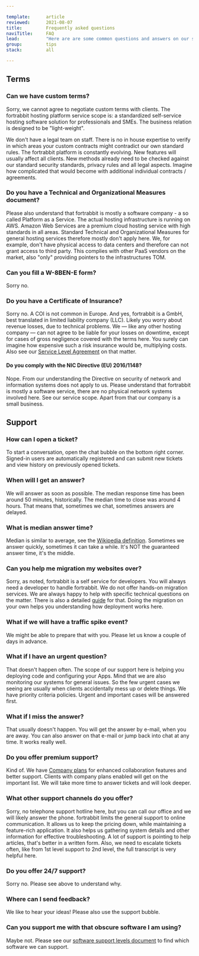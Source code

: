 ```yaml
---

template:      article
reviewed:      2021-08-07
title:         Frequently asked questions
naviTitle:     FAQ
lead:          "Here are are some common questions and answers on our services."
group:         tips
stack:         all

---
```


## Terms

### Can we have custom terms?

Sorry, we cannot agree to negotiate custom terms with clients. The fortrabbit hosting platform service scope is: a standardized self-service hosting software solution for professionals and SMEs. The business relation is designed to be "light-weight".

We don't have a legal team on staff. There is no in house expertise to verify in which areas your custom contracts might contradict our own standard rules. The fortrabbit platform is constantly evolving. New features will usually affect all clients. New methods already need to be checked against our standard security standards, privacy rules and all legal aspects. Imagine how complicated that would become with additional individual contracts / agreements.

### Do you have a Technical and Organizational Measures document?

Please also understand that fortrabbit is mostly a software company - a so called Platform as a Service. The actual hosting infrastructure is running on AWS. Amazon Web Services are a premium cloud hosting service with high standards in all areas. Standard Technical and Organizational Measures for general hosting services therefore mostly don't apply here. We, for example, don't have physical access to data centers and therefore can not grant access to third party. This complies with other PaaS vendors on the market, also "only" providing pointers to the infrastructures TOM.


### Can you fill a W-8BEN-E form?

Sorry no.

### Do you have a Certificate of Insurance?

Sorry no. A COI is not common in Europe. And yes, fortrabbit is a GmbH, best translated in limited liability company (LLC). Likely you worry about revenue losses, due to technical problems. We — like any other hosting company — can not agree to be liable for your losses on downtime, except for cases of gross negligence covered with the terms here. You surely can imagine how expensive such a risk insurance would be, multiplying costs. Also see our [Service Level Agreement](/uptime) on that matter.

#### Do you comply with the NIC Directive (EU) 2016/1148?

Nope. From our understanding the Directive on security of network and information systems does not apply to us. Please understand that fortrabbit is mostly a software service, there are no physical network systems involved here. See our service scope. Apart from that our company is a small business.

## Support

### How can I open a ticket?

To start a conversation, open the chat bubble on the bottom right corner. Signed-in users are automatically registered and can submit new tickets and view history on previously opened tickets.

### When will I get an answer?

We will answer as soon as possible. The median response time has been around 50 minutes, historically. The median time to close was around 4 hours. That means that, sometimes we chat, sometimes answers are delayed.

### What is median answer time?

Median is similar to average, see the [Wikipedia definition](https://en.wikipedia.org/wiki/Median). Sometimes we answer quickly, sometimes it can take a while. It's NOT the guaranteed answer time, it's the middle.

### Can you help me migration my websites over?

Sorry, as noted, fortrabbit is a self service for developers. You will always need a developer to handle fortrabbit. We do not offer hands-on migration services. We are always happy to help with specific technical questions on the matter. There is also a detailed [guide](https://help.fortrabbit.com/migrating) for that. Doing the migration on your own helps you understanding how deployment works here. 

### What if we will have a traffic spike event?

We might be able to prepare that with you. Please let us know a couple of days in advance.

### What if I have an urgent question?

That doesn't happen often. The scope of our support here is helping you deploying code and configuring your Apps. Mind that we are also monitoring our systems for general issues. So the few urgent cases we seeing are usually when clients accidentally mess up or delete things. We have priority criteria policies. Urgent and important cases will be answered first.

### What if I miss the answer?

That usually doesn't happen. You will get the answer by e-mail, when you are away. You can also answer on that e-mail or jump back into chat at any time. It works really well.

### Do you offer premium support?

Kind of. We have [Company plans](https://www.fortrabbit.com/company-plans) for enhanced collaboration features and better support. Clients with company plans enabled will get on the important list. We will take more time to answer tickets and will look deeper.

### What other support channels do you offer?

Sorry, no telephone support hotline here, but you can call our office and we will likely answer the phone. fortrabbit limits the general support to online communication. It allows us to keep the pricing down, while maintaining a feature-rich application. It also helps us gathering system details and other information for effective troubleshooting. A lot of support is pointing to help articles, that's better in a written form. Also, we need to escalate tickets often, like from 1st level support to 2nd level, the full transcript is very helpful here.

### Do you offer 24/7 support?

Sorry no. Please see above to understand why.

### Where can I send feedback?

We like to hear your ideas! Please also use the support bubble.

### Can you support me with that obscure software I am using?

Maybe not. Please see our [software support levels document](https://help.fortrabbit.com/software-support-levels) to find which software we can support.
